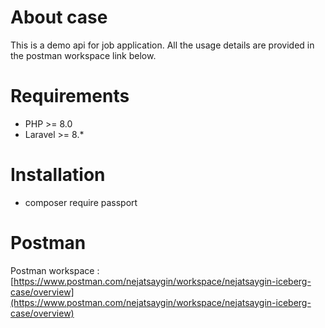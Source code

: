 # About case
This is a demo api for job application. All the usage details are provided in the postman workspace link below.


# Requirements
- PHP >= 8.0
- Laravel >= 8.*

# Installation

- composer require passport

# Postman
Postman workspace :[https://www.postman.com/nejatsaygin/workspace/nejatsaygin-iceberg-case/overview](https://www.postman.com/nejatsaygin/workspace/nejatsaygin-iceberg-case/overview)  